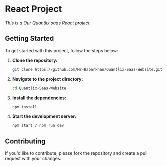 # React Project

*This is a Our Quantlix saas React project.*

## **Getting Started**

To get started with this project, follow the steps below:

1. **Clone the repository:**

    ```bash
    git clone https://github.com/Mr-Babarkhan/Quantlix-Saas-Website.git
    ```

2. **Navigate to the project directory:**

    ```bash
    cd Quantlix-Saas-Website
    ```

3. **Install the dependencies:**

    ```bash
    npm install
    ```

4. **Start the development server:**

    ```bash
    npm start / npm run dev
    ```

## **Contributing**

If you'd like to contribute, please fork the repository and create a pull request with your changes.


